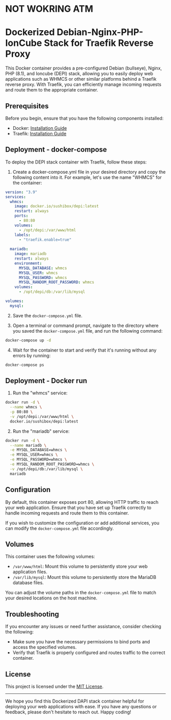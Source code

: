 # NOT WOKRING ATM
# Dockerized Debian-Nginx-PHP-IonCube Stack for Traefik Reverse Proxy

This Docker container provides a pre-configured Debian (bullseye), Nginx, PHP (8.1), and Ioncube (DEPI) stack, allowing you to easily deploy web applications such as WHMCS or other similar platforms behind a Traefik reverse proxy. With Traefik, you can efficiently manage incoming requests and route them to the appropriate container.

## Prerequisites

Before you begin, ensure that you have the following components installed:

- Docker: [Installation Guide](https://docs.docker.com/get-docker/)
- Traefik: [Installation Guide](https://doc.traefik.io/traefik/)

## Deployment - docker-compose

To deploy the DEPI stack container with Traefik, follow these steps:

1. Create a docker-compose.yml file in your desired directory and copy the following content into it. For example, let's use the name "WHMCS" for the container:

```yaml
version: "3.9"
services:
  whmcs:
    image: docker.io/sushibox/depi:latest
    restart: always
    ports:
      - 80:80
    volumes:
      - /opt/depi:/var/www/html
    labels:
      - "traefik.enable=true"
      
  mariadb:
    image: mariadb
    restart: always
    environment:
      MYSQL_DATABASE: whmcs
      MYSQL_USER: whmcs
      MYSQL_PASSWORD: whmcs
      MYSQL_RANDOM_ROOT_PASSWORD: whmcs
    volumes:
      - /opt/depi/db:/var/lib/mysql

volumes:
  mysql:
```

2. Save the `docker-compose.yml` file.

3. Open a terminal or command prompt, navigate to the directory where you saved the `docker-compose.yml` file, and run the following command:

```bash
docker-compose up -d
```

4. Wait for the container to start and verify that it's running without any errors by running:

```bash
docker-compose ps
```

## Deployment - Docker run

1. Run the "whmcs" service:

```bash
docker run -d \
  --name whmcs \
  -p 80:80 \
  -v /opt/depi:/var/www/html \
  docker.io/sushibox/depi:latest
```

2. Run the "mariadb" service:

```bash
docker run -d \
  --name mariadb \
  -e MYSQL_DATABASE=whmcs \
  -e MYSQL_USER=whmcs \
  -e MYSQL_PASSWORD=whmcs \
  -e MYSQL_RANDOM_ROOT_PASSWORD=whmcs \
  -v /opt/depi/db:/var/lib/mysql \
  mariadb
```

## Configuration

By default, this container exposes port 80, allowing HTTP traffic to reach your web application. Ensure that you have set up Traefik correctly to handle incoming requests and route them to this container.

If you wish to customize the configuration or add additional services, you can modify the `docker-compose.yml` file accordingly.

## Volumes

This container uses the following volumes:

- `/var/www/html`: Mount this volume to persistently store your web application files.
- `/var/lib/mysql`: Mount this volume to persistently store the MariaDB database files.

You can adjust the volume paths in the `docker-compose.yml` file to match your desired locations on the host machine.

## Troubleshooting

If you encounter any issues or need further assistance, consider checking the following:

- Make sure you have the necessary permissions to bind ports and access the specified volumes.
- Verify that Traefik is properly configured and routes traffic to the correct container.

## License

This project is licensed under the [MIT License](LICENSE).

---

We hope you find this Dockerized DAPI stack container helpful for deploying your web applications with ease. If you have any questions or feedback, please don't hesitate to reach out. Happy coding!
